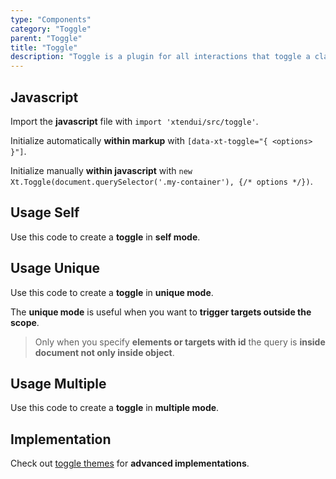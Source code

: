 ```yaml
---
type: "Components"
category: "Toggle"
parent: "Toggle"
title: "Toggle"
description: "Toggle is a plugin for all interactions that toggle a class and respond to it."
---
```


## Javascript

Import the **javascript** file with `import 'xtendui/src/toggle'`.

Initialize automatically **within markup** with `[data-xt-toggle="{ <options> }"]`.

Initialize manually **within javascript** with `new Xt.Toggle(document.querySelector('.my-container'), {/* options */})`.

## Usage Self

Use this code to create a **toggle** in **self mode**.

<demo>
  <demoinline src="demos/components/toggle/usage-self">
  </demoinline>
</demo>

## Usage Unique

Use this code to create a **toggle** in **unique mode**.

The **unique mode** is useful when you want to **trigger targets outside the scope**.

> Only when you specify **elements or targets with id** the query is **inside document not only inside object**.

<demo>
  <demoinline src="demos/components/toggle/usage-unique">
  </demoinline>
</demo>

## Usage Multiple

Use this code to create a **toggle** in **multiple mode**.

<demo>
  <demoinline src="demos/components/toggle/usage-multiple">
  </demoinline>
</demo>

## Implementation

Check out [toggle themes](/themes/toggle) for **advanced implementations**.

<demo>
  <div class="gatsby_demo_item" data-iframe="demos/themes/implementation/toggle-implementation-v1">
  </div>
  <div class="gatsby_demo_item" data-iframe="demos/themes/gallery/products-gallery-v1">
  </div>
</demo>
